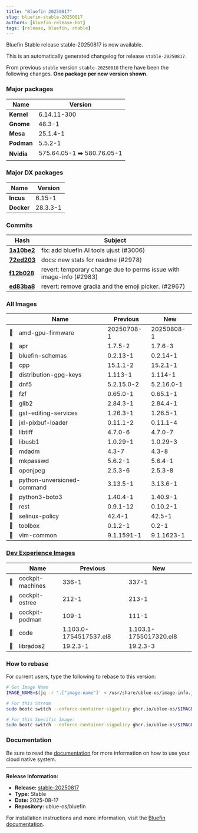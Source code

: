 ```yaml
---
title: "Bluefin 20250817"
slug: bluefin-stable-20250817
authors: [bluefin-release-bot]
tags: [release, bluefin, stable]
---
```


Bluefin Stable release stable-20250817 is now available.

<!--truncate-->

This is an automatically generated changelog for release `stable-20250817`.

From previous `stable` version `stable-20250810` there have been the following changes. **One package per new version shown.**

### Major packages
| Name | Version |
| --- | --- |
| **Kernel** | 6.14.11-300 |
| **Gnome** | 48.3-1 |
| **Mesa** | 25.1.4-1 |
| **Podman** | 5.5.2-1 |
| **Nvidia** | 575.64.05-1 ➡️ 580.76.05-1 |

### Major DX packages
| Name | Version |
| --- | --- |
| **Incus** | 6.15-1 |
| **Docker** | 28.3.3-1 |

### Commits
| Hash | Subject |
| --- | --- |
| **[1a10be2](https://github.com/ublue-os/bluefin/commit/1a10be2135ca09e9cf2453992cadd08f98d217c9)** | fix: add bluefin AI tools ujust (#3006) |
| **[72ed203](https://github.com/ublue-os/bluefin/commit/72ed2032ea420b6801af68fd01f89be4b45cbebe)** | docs: new stats for readme (#2978) |
| **[f12b028](https://github.com/ublue-os/bluefin/commit/f12b0287d5e8459bd2ae7dedde02adb48503d7ec)** | revert: temporary change due to perms issue with image-info (#2983) |
| **[ed83ba8](https://github.com/ublue-os/bluefin/commit/ed83ba8604beb37816b9625523f082e78557713b)** | revert: remove gradia and the emoji picker. (#2967) |

### All Images
| | Name | Previous | New |
| --- | --- | --- | --- |
| 🔄 | amd-gpu-firmware | 20250708-1 | 20250808-1 |
| 🔄 | apr | 1.7.5-2 | 1.7.6-3 |
| 🔄 | bluefin-schemas | 0.2.13-1 | 0.2.14-1 |
| 🔄 | cpp | 15.1.1-2 | 15.2.1-1 |
| 🔄 | distribution-gpg-keys | 1.113-1 | 1.114-1 |
| 🔄 | dnf5 | 5.2.15.0-2 | 5.2.16.0-1 |
| 🔄 | fzf | 0.65.0-1 | 0.65.1-1 |
| 🔄 | glib2 | 2.84.3-1 | 2.84.4-1 |
| 🔄 | gst-editing-services | 1.26.3-1 | 1.26.5-1 |
| 🔄 | jxl-pixbuf-loader | 0.11.1-2 | 0.11.1-4 |
| 🔄 | libtiff | 4.7.0-6 | 4.7.0-7 |
| 🔄 | libusb1 | 1.0.29-1 | 1.0.29-3 |
| 🔄 | mdadm | 4.3-7 | 4.3-8 |
| 🔄 | mkpasswd | 5.6.2-1 | 5.6.4-1 |
| 🔄 | openjpeg | 2.5.3-6 | 2.5.3-8 |
| 🔄 | python-unversioned-command | 3.13.5-1 | 3.13.6-1 |
| 🔄 | python3-boto3 | 1.40.4-1 | 1.40.9-1 |
| 🔄 | rest | 0.9.1-12 | 0.10.2-1 |
| 🔄 | selinux-policy | 42.4-1 | 42.5-1 |
| 🔄 | toolbox | 0.1.2-1 | 0.2-1 |
| 🔄 | vim-common | 9.1.1591-1 | 9.1.1623-1 |

### [Dev Experience Images](https://docs.projectbluefin.io/bluefin-dx)
| | Name | Previous | New |
| --- | --- | --- | --- |
| 🔄 | cockpit-machines | 336-1 | 337-1 |
| 🔄 | cockpit-ostree | 212-1 | 213-1 |
| 🔄 | cockpit-podman | 109-1 | 111-1 |
| 🔄 | code | 1.103.0-1754517537.el8 | 1.103.1-1755017320.el8 |
| 🔄 | librados2 | 19.2.3-1 | 19.2.3-3 |



### How to rebase
For current users, type the following to rebase to this version:
```bash
# Get Image Name
IMAGE_NAME=$(jq -r '.["image-name"]' < /usr/share/ublue-os/image-info.json)

# For this Stream
sudo bootc switch --enforce-container-sigpolicy ghcr.io/ublue-os/$IMAGE_NAME:stable

# For this Specific Image:
sudo bootc switch --enforce-container-sigpolicy ghcr.io/ublue-os/$IMAGE_NAME:stable-20250817
```

### Documentation
Be sure to read the [documentation](https://docs.projectbluefin.io/) for more information
on how to use your cloud native system.

---

**Release Information:**
- **Release:** [stable-20250817](https://github.com/ublue-os/bluefin/releases/tag/stable-20250817)
- **Type:** Stable
- **Date:** 2025-08-17
- **Repository:** ublue-os/bluefin

For installation instructions and more information, visit the [Bluefin documentation](https://docs.projectbluefin.io/).
